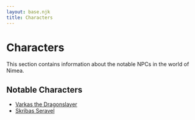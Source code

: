 ```yaml
---
layout: base.njk
title: Characters
---
```


# Characters

This section contains information about the notable NPCs in the world of Nimea.

## Notable Characters

- [Varkas the Dragonslayer](varkas-dragonslayer/)
- [Skribas Seravel](skribas-seravel/)
